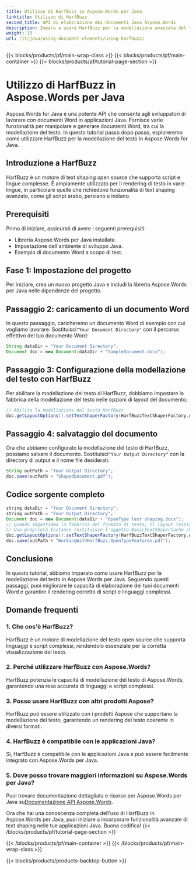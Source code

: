 ```yaml
---
title: Utilizzo di HarfBuzz in Aspose.Words per Java
linktitle: Utilizzo di HarfBuzz
second_title: API di elaborazione dei documenti Java Aspose.Words
description: Impara a usare HarfBuzz per la modellazione avanzata del testo in Aspose.Words per Java. Migliora il rendering del testo in script complessi con questa guida passo-passo.
weight: 15
url: /it/java/using-document-elements/using-harfbuzz/
---
```


{{< blocks/products/pf/main-wrap-class >}}
{{< blocks/products/pf/main-container >}}
{{< blocks/products/pf/tutorial-page-section >}}

# Utilizzo di HarfBuzz in Aspose.Words per Java


Aspose.Words for Java è una potente API che consente agli sviluppatori di lavorare con documenti Word in applicazioni Java. Fornisce varie funzionalità per manipolare e generare documenti Word, tra cui la modellazione del testo. In questo tutorial passo dopo passo, esploreremo come utilizzare HarfBuzz per la modellazione del testo in Aspose.Words for Java.

## Introduzione a HarfBuzz

HarfBuzz è un motore di text shaping open source che supporta script e lingue complesse. È ampiamente utilizzato per il rendering di testo in varie lingue, in particolare quelle che richiedono funzionalità di text shaping avanzate, come gli script arabo, persiano e indiano.

## Prerequisiti

Prima di iniziare, assicurati di avere i seguenti prerequisiti:

- Libreria Aspose.Words per Java installata.
- Impostazione dell'ambiente di sviluppo Java.
- Esempio di documento Word a scopo di test.

## Fase 1: Impostazione del progetto

Per iniziare, crea un nuovo progetto Java e includi la libreria Aspose.Words per Java nelle dipendenze del progetto.

## Passaggio 2: caricamento di un documento Word

 In questo passaggio, caricheremo un documento Word di esempio con cui vogliamo lavorare. Sostituisci`"Your Document Directory"` con il percorso effettivo del tuo documento Word:

```java
String dataDir = "Your Document Directory";
Document doc = new Document(dataDir + "SampleDocument.docx");
```

## Passaggio 3: Configurazione della modellazione del testo con HarfBuzz

Per abilitare la modellazione del testo di HarfBuzz, dobbiamo impostare la fabbrica della modellazione del testo nelle opzioni di layout del documento:

```java
// Abilita la modellazione del testo HarfBuzz
doc.getLayoutOptions().setTextShaperFactory(HarfBuzzTextShaperFactory.getInstance());
```

## Passaggio 4: salvataggio del documento

 Ora che abbiamo configurato la modellazione del testo di HarfBuzz, possiamo salvare il documento. Sostituisci`"Your Output Directory"` con la directory di output e il nome file desiderati:

```java
String outPath = "Your Output Directory";
doc.save(outPath + "ShapedDocument.pdf");
```

## Codice sorgente completo
```java
string dataDir = "Your Document Directory";
string outPath = "Your Output Directory";
Document doc = new Document(dataDir + "OpenType text shaping.docx");
// Quando impostiamo la fabbrica del formato di testo, il layout inizia a utilizzare le funzionalità OpenType.
// Una proprietà Instance restituisce l'oggetto BasicTextShaperCache che racchiude HarfBuzzTextShaperFactory.
doc.getLayoutOptions().setTextShaperFactory(HarfBuzzTextShaperFactory.getInstance());
doc.save(outPath + "WorkingWithHarfBuzz.OpenTypeFeatures.pdf");
```

## Conclusione

In questo tutorial, abbiamo imparato come usare HarfBuzz per la modellazione del testo in Aspose.Words per Java. Seguendo questi passaggi, puoi migliorare le capacità di elaborazione dei tuoi documenti Word e garantire il rendering corretto di script e linguaggi complessi.

## Domande frequenti

### 1. Che cos'è HarfBuzz?

HarfBuzz è un motore di modellazione del testo open source che supporta linguaggi e script complessi, rendendolo essenziale per la corretta visualizzazione del testo.

### 2. Perché utilizzare HarfBuzz con Aspose.Words?

HarfBuzz potenzia le capacità di modellazione del testo di Aspose.Words, garantendo una resa accurata di linguaggi e script complessi.

### 3. Posso usare HarfBuzz con altri prodotti Aspose?

HarfBuzz può essere utilizzato con i prodotti Aspose che supportano la modellazione del testo, garantendo un rendering del testo coerente in diversi formati.

### 4. HarfBuzz è compatibile con le applicazioni Java?

Sì, HarfBuzz è compatibile con le applicazioni Java e può essere facilmente integrato con Aspose.Words per Java.

### 5. Dove posso trovare maggiori informazioni su Aspose.Words per Java?

Puoi trovare documentazione dettagliata e risorse per Aspose.Words per Java su[Documentazione API Aspose.Words](https://reference.aspose.com/words/java/).

Ora che hai una conoscenza completa dell'uso di HarfBuzz in Aspose.Words per Java, puoi iniziare a incorporare funzionalità avanzate di text shaping nelle tue applicazioni Java. Buona codifica!
{{< /blocks/products/pf/tutorial-page-section >}}

{{< /blocks/products/pf/main-container >}}
{{< /blocks/products/pf/main-wrap-class >}}

{{< blocks/products/products-backtop-button >}}
